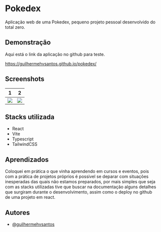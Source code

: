 
# Pokedex

Aplicação web de uma Pokedex, pequeno projeto pessoal desenvolvido do total zero. 


## Demonstração

Aqui está o link da aplicação no github para teste.

https://guilhermehvsantos.github.io/pokedex/
## Screenshots

 1 |  2
--- | ---
![](https://i.ibb.co/Js7g6pY/pokedex1.png ) | ![](https://i.ibb.co/h99kCd0/pokedex2.jpg)


## Stacks utilizada

- React
- Vite
- Typescript
- TailwindCSS




## Aprendizados

Coloquei em prática o que vinha aprendendo em cursos e eventos, pois com a prática de projetos próprios é possivel se deparar com situações inesperadas das quais não estamos preparados, por mais simples que seja com as stacks utilizadas tive que buscar na documentação alguns detalhes que surgiram durante o desenvolvimento, assim como o deploy no github de uma projeto em react. 


## Autores

- [@guilhermehvsantos](https://github.com/guilhermehvsantos)

